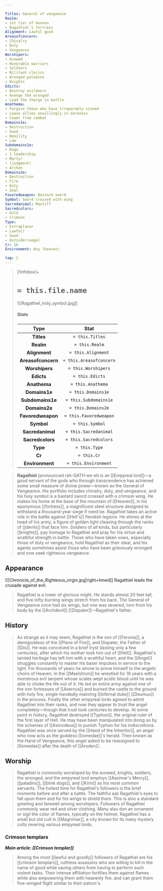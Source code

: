 ```yaml
---

Titles: General of vengeance
Realm:
- 1st tier of heaven
- Ragathiel's fortress
Alignment: Lawful good
Areasofconcern:
- Chivalry
- Duty
- Vengeance
Worshipers:
- Avowed
- Honorable warriors
- Soldiers
- Militant clerics
- Wronged paladins
- Knights
Edicts:
- Destroy evildoers
- Avenge the wronged
- Lead the charge in battle
Anathema:
- Forgive those who have irreparably sinned
- Leave allies unwillingly in darkness
- Cower from combat
Domains1e:
- Destruction
- Good
- Nobility
- Law
Subdomains1e:
- Rage
- 1 leadership
- Martyr
- (judgment)
- Archon
Domains2e:
- Destruction
- Fire
- Duty
- Zeal
Favoredweapon: Bastard sword
Symbol: Sword crossed with wing
Sacredanimal: Mastiff
Sacredcolors:
- Gold
- Crimson
Type:
- Extraplanar
- Lawful)
- Good
- Outsider(angel
Cr: 26
Environment: Any (heaven)

tag: 🙏
---
```


> [!infobox]+
> #  `= this.file.name`
> ![[Ragathiel_holy_symbol.jpg]]
> ##### Stats
> Type | Stat |
> :---:|:---:|
> **Titles** | `= this.Titles` |
> **Realm** | `= this.Realm` |
> **Alignment** | `= this.Alignment` |
> **Areasofconcern** | `= this.Areasofconcern` |
> **Worshipers** | `= this.Worshipers` |
> **Edicts** | `= this.Edicts` |
> **Anathema** | `= this.Anathema` |
> **Domains1e** | `= this.Domains1e` |
> **Subdomains1e** | `= this.Subdomains1e` |
> **Domains2e** | `= this.Domains2e` |
> **Favoredweapon** | `= this.Favoredweapon` |
> **Symbol** | `= this.Symbol` |
> **Sacredanimal** | `= this.Sacredanimal` |
> **Sacredcolors** | `= this.Sacredcolors` |
> **Type** | `= this.Type` |
> **Cr** | `= this.Cr` |
> **Environment** | `= this.Environment` |



>  **Ragathiel** (pronounced rah-GATH-ee-el) is an [[Empyreal lord]]—a good servant of the gods who through transcendence has achieved some small measure of divine power—known as the General of Vengeance. His portfolio includes chivalry, duty, and vengeance, and his holy symbol is a bastard sword crossed with a crimson wing. He makes his home at the base of the mountain of [[Heaven]], in his eponymous [[fortress]], a magnificent steel structure designed to withstand a thousand-year siege if need be.
>  Ragathiel takes an active role in the battle against [[Hell's]] fiendish legions. He shines at the head of his army, a figure of golden light cleaving through the ranks of [[devils]] that face him. Soldiers of all kinds, but particularly [[knights]], pay homage to Ragathiel and pray for his virtue and wrathful strength in battle. Those who have taken vows, especially those of duty or vengeance, hold Ragathiel as their ideal, and his agents sometimes assist those who have been grievously wronged and now seek righteous vengeance.



## Appearance

![[Chronicle_of_the_Righteous_virgin.jpg|right+hmed]] 
 Ragathiel leads the crusade against evil.
>  Ragathiel is a tower of glorious might. He stands almost 20 feet tall, and five lofty burning wings stretch from his back. The General of Vengeance once had six wings, but one was severed, torn from his body by the [[Archdevil]] [[Dispater]]—Ragathiel's father.


## History

>  As strange as it may seem, Ragathiel is the son of [[Feronia]], a demigoddess of the [[Plane of Fire]], and Dispater, the Father of [[Dis]]. He was conceived in a brief tryst (lasting only a few centuries), after which his mother took him out of [[Hell]].
>  Ragathiel's tainted heritage has left him with a wrathful heart, and the [[Angel]] struggles constantly to master his baser impulses in service to the light. For thousands of years he strove to prove himself to the angelic choirs of Heaven. In the [[Maelstrom]] he wrestled for 16 years with a monstrous evil serpent whose scales wept acidic blood until he was able to choke the life out of it. He led an entire army against one of the iron fortresses of [[Avernus]] and burned the castle to the ground with holy fire, single-handedly maiming [[Infernal duke]] [[Deumus]] in the process. Finally the other empyreal lords agreed to admit Ragathiel into their ranks, and now they appear to trust the angel completely—though that trust took centuries to develop.
>  At some point in history, Ragathiel destroyed [[Typhon]], the original ruler of the first layer of Hell. He may have been manipulated into doing so by the schemes of [[Asmodeus]] to punish Typhon for his indiscretions.
>  Ragathiel was once served by the [[Hand of the Inheritor]], an angel who now acts as the goddess [[Iomedae]]'s herald. Then known as the Hand of Vengeance, this angel asked to be reassigned to [[Iomedae]] after the death of [[Aroden]].


## Worship

>  Ragathiel is commonly worshiped by the avowed, knights, soldiers, the wronged, and the empyreal lord employs [[Aasimar's Mercy]], [[paladins]], [[blink dogs]], and [[Kirin]] as his most common servants.
>  The holiest time for Ragathiel's followers is the brief moments before and after a battle. The faithful ask Ragathiel's eyes to fall upon them and for his wings to shield them. This is also a standard greeting and farewell among worshipers.
>  Followers of Ragathiel commonly wear red and silver clothing. Many also don an ornament or sigil the color of flames, typically on the helmet.
>  Ragathiel has a small but old cult in [[Magnimar]], a city known for its many mystery cults revering various empyreal lords.


### Crimson templars

***Main article: [[Crimson templar]]***
>  Among the most [[lawful and goodly]] followers of Ragathiel are his [[crimson templars]], ruthless assassins who are willing to kill in the name of good while saving others from having to perform such violent tasks. Their intense affiliation fortifies them against flames while also empowering them with heavenly fire, and can grant them five-winged flight similar to their patron's.
